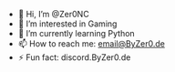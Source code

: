 - 👋 Hi, I’m @Zer0NC
- 👀 I’m interested in Gaming
- 🌱 I’m currently learning Python
- 📫 How to reach me: email@ByZer0.de
- ⚡ Fun fact: discord.ByZer0.de


